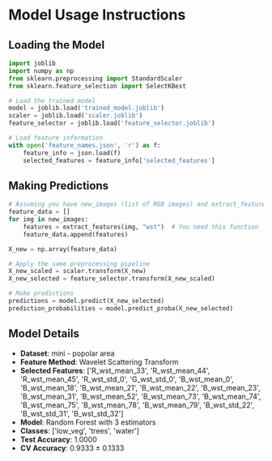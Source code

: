 # Model Usage Instructions

## Loading the Model
```python
import joblib
import numpy as np
from sklearn.preprocessing import StandardScaler
from sklearn.feature_selection import SelectKBest

# Load the trained model
model = joblib.load('trained_model.joblib')
scaler = joblib.load('scaler.joblib')
feature_selector = joblib.load('feature_selector.joblib')

# Load feature information
with open('feature_names.json', 'r') as f:
    feature_info = json.load(f)
    selected_features = feature_info['selected_features']
```

## Making Predictions
```python
# Assuming you have new_images (list of RGB images) and extract_features function
feature_data = []
for img in new_images:
    features = extract_features(img, "wst")  # You need this function
    feature_data.append(features)

X_new = np.array(feature_data)

# Apply the same preprocessing pipeline
X_new_scaled = scaler.transform(X_new)
X_new_selected = feature_selector.transform(X_new_scaled)

# Make predictions
predictions = model.predict(X_new_selected)
prediction_probabilities = model.predict_proba(X_new_selected)
```

## Model Details
- **Dataset**: mini - popolar area
- **Feature Method**: Wavelet Scattering Transform
- **Selected Features**: ['R_wst_mean_33', 'R_wst_mean_44', 'R_wst_mean_45', 'R_wst_std_0', 'G_wst_std_0', 'B_wst_mean_0', 'B_wst_mean_18', 'B_wst_mean_21', 'B_wst_mean_22', 'B_wst_mean_23', 'B_wst_mean_31', 'B_wst_mean_52', 'B_wst_mean_73', 'B_wst_mean_74', 'B_wst_mean_75', 'B_wst_mean_78', 'B_wst_mean_79', 'B_wst_std_22', 'B_wst_std_31', 'B_wst_std_32']
- **Model**: Random Forest with 3 estimators
- **Classes**: ['low_veg', 'trees', 'water']
- **Test Accuracy**: 1.0000
- **CV Accuracy**: 0.9333 ± 0.1333
